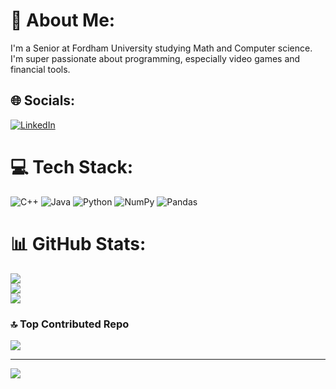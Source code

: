 # 💫 About Me:
I'm a Senior at Fordham University studying Math and Computer science. I'm super passionate about programming, especially video games and financial tools.<br>


## 🌐 Socials:
[![LinkedIn](https://img.shields.io/badge/LinkedIn-%230077B5.svg?logo=linkedin&logoColor=white)](https://linkedin.com/in/matthewskorczynski) 

# 💻 Tech Stack:
![C++](https://img.shields.io/badge/c++-%2300599C.svg?style=for-the-badge&logo=c%2B%2B&logoColor=white) ![Java](https://img.shields.io/badge/java-%23ED8B00.svg?style=for-the-badge&logo=openjdk&logoColor=white) ![Python](https://img.shields.io/badge/python-3670A0?style=for-the-badge&logo=python&logoColor=ffdd54) ![NumPy](https://img.shields.io/badge/numpy-%23013243.svg?style=for-the-badge&logo=numpy&logoColor=white) ![Pandas](https://img.shields.io/badge/pandas-%23150458.svg?style=for-the-badge&logo=pandas&logoColor=white)
# 📊 GitHub Stats:
![](https://github-readme-stats.vercel.app/api?username=mattskorczynski&theme=dark&hide_border=false&include_all_commits=false&count_private=false)<br/>
![](https://github-readme-streak-stats.herokuapp.com/?user=mattskorczynski&theme=dark&hide_border=false)<br/>
![](https://github-readme-stats.vercel.app/api/top-langs/?username=mattskorczynski&theme=dark&hide_border=false&include_all_commits=false&count_private=false&layout=compact)

### 🔝 Top Contributed Repo
![](https://github-contributor-stats.vercel.app/api?username=mattskorczynski&limit=5&theme=dark&combine_all_yearly_contributions=true)

---
[![](https://visitcount.itsvg.in/api?id=mattskorczynski&icon=0&color=0)](https://visitcount.itsvg.in)

<!-- Proudly created with GPRM ( https://gprm.itsvg.in ) -->
